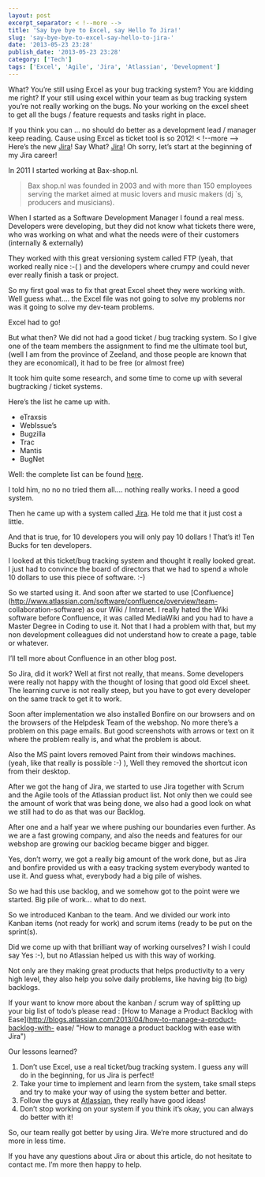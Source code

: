 ```yaml
---
layout: post
excerpt_separator: < !--more -->
title: 'Say bye bye to Excel, say Hello To Jira!'
slug: 'say-bye-bye-to-excel-say-hello-to-jira-'
date: '2013-05-23 23:28'
publish_date: '2013-05-23 23:28'
category: ['Tech']
tags: ['Excel', 'Agile', 'Jira', 'Atlassian', 'Development']
---
```

What? You’re still using Excel as your bug tracking system? You are kidding me
right? If your still using excel within your team as bug tracking system
you’re not really working on the bugs. No your working on the excel sheet to
get all the bugs / feature requests and tasks right in place.

If you think you can … no should do better as a development lead / manager
keep reading. Cause using Excel as ticket tool is so 2012!
< !--more -->
Here’s the new [Jira](http://www.atlassian.com/software/jira "Use Jira")! Say
What? [Jira](http://www.atlassian.com/software/jira "Use Jira")! Oh sorry,
let’s start at the beginning of my Jira career!

In 2011 I started working at Bax-shop.nl.

> Bax shop.nl was founded in 2003 and with more than 150 employees serving the
market aimed at music lovers and music makers (dj `s, producers and
musicians).

When I started as a Software Development Manager I found a real mess.
Developers were developing, but they did not know what tickets there were, who
was working on what and what the needs were of their customers (internally &
externally)

They worked with this great versioning system called FTP (yeah, that worked
really nice :-( ) and the developers where crumpy and could never ever really
finish a task or project.

So my first goal was to fix that great Excel sheet they were working with.
Well guess what…. the Excel file was not going to solve my problems nor was it
going to solve my dev-team problems.

Excel had to go!

But what then? We did not had a good ticket / bug tracking system. So I give
one of the team members the assignment to find me the ultimate tool but, (well
I am from the province of Zeeland, and those people are known that they are
economical), it had to be free (or almost free)

It took him quite some research, and some time to come up with several
bugtracking / ticket systems.

Here’s the list he came up with.

  * eTraxsis
  * WebIssue’s
  * Bugzilla
  * Trac
  * Mantis
  * BugNet

Well: the complete list can be found
[here](http://en.wikipedia.org/wiki/Comparison_of_issue-tracking_systems
"Bugtracking / Ticket software").

I told him, no no no tried them all…. nothing really works. I need a good
system.

Then he came up with a system called
[Jira](http://www.atlassian.com/software/jira "Use Jira"). He told me that it
just cost a little.

And that is true, for 10 developers you will only pay 10 dollars ! That’s it!
Ten Bucks for ten developers.

I looked at this ticket/bug tracking system and thought it really looked
great. I just had to convince the board of directors that we had to spend a
whole 10 dollars to use this piece of software. :-)

So we started using it. And soon after we started to use
[Confluence](http://www.atlassian.com/software/confluence/overview/team-
collaboration-software) as our Wiki / Intranet. I really hated the Wiki
software before Confluence, it was called MediaWiki and you had to have a
Master Degree in Coding to use it. Not that I had a problem with that, but my
non development colleagues did not understand how to create a page, table or
whatever.

I’ll tell more about Confluence in an other blog post.

So Jira, did it work? Well at first not really, that means. Some developers
were really not happy with the thought of losing that good old Excel sheet.
The learning curve is not really steep, but you have to got every developer on
the same track to get it to work.

Soon after implementation we also installed Bonfire on our browsers and on the
browsers of the Helpdesk Team of the webshop. No more there’s a problem on
this page emails. But good screenshots with arrows or text on it where the
problem really is, and what the problem is about.

Also the MS paint lovers removed Paint from their windows machines. (yeah,
like that really is possible :-) ), Well they removed the shortcut icon from
their desktop.

After we got the hang of Jira, we started to use Jira together with Scrum and
the Agile tools of the Atlassian product list. Not only then we could see the
amount of work that was being done, we also had a good look on what we still
had to do as that was our Backlog.

After one and a half year we where pushing our boundaries even further. As we
are a fast growing company, and also the needs and features for our webshop
are growing our backlog became bigger and bigger.

Yes, don’t worry, we got a really big amount of the work done, but as Jira and
bonfire provided us with a easy tracking system everybody wanted to use it.
And guess what, everybody had a big pile of wishes.

So we had this use backlog, and we somehow got to the point were we started.
Big pile of work… what to do next.

So we introduced Kanban to the team. And we divided our work into Kanban items
(not ready for work) and scrum items (ready to be put on the sprint(s).

Did we come up with that brilliant way of working ourselves? I wish I could
say Yes :-), but no Atlassian helped us with this way of working.

Not only are they making great products that helps productivity to a very high
level, they also help you solve daily problems, like having big (to big)
backlogs.

If your want to know more about the kanban / scrum way of splitting up your
big list of todo’s please read : [How to Manage a Product Backlog with
Ease](http://blogs.atlassian.com/2013/04/how-to-manage-a-product-backlog-with-
ease/ "How to manage a product backlog with ease with Jira")

Our lessons learned?

  1. Don’t use Excel, use a real ticket/bug tracking system. I guess any will do in the beginning, for us Jira is perfect!
  2. Take your time to implement and learn from the system, take small steps and try to make your way of using the system better and better.
  3. Follow the guys at [Atlassian](http://blogs.atlassian.com/ "Blog at Atlassian"), they really have good ideas!
  4. Don’t stop working on your system if you think it’s okay, you can always do better with it!

So, our team really got better by using Jira. We’re more structured and do
more in less time.

If you have any questions about Jira or about this article, do not hesitate to
contact me. I’m more then happy to help.

